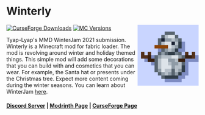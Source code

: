 # Winterly

<img align="right" width="160" src="src/main/resources/assets/winterly/icon.png">

[![CurseForge Downloads](https://cf.way2muchnoise.eu/full_winterly_downloads.svg)](https://curseforge.com/minecraft/mc-mods/winterly)
[![MC Versions](https://cf.way2muchnoise.eu/versions/winterly.svg)](https://curseforge.com/minecraft/mc-mods/winterly)

Tyap-Lyap's MMD WinterJam 2021 submission. Winterly is a Minecraft mod for fabric loader. The mod is revolving around winter and holiday themed things. This simple mod will add some decorations that you can build with and cosmetics that you can wear. For example, the Santa hat or presents under the Christmas tree. Expect more content coming during the winter seasons. You can learn about WinterJam [here](https://winterjam.mcmoddev.com).

#### [Discord Server](https://discord.gg/DcemWeskeZ) | [Modrinth Page](https://modrinth.com/mod/winterly) | [CurseForge Page](https://curseforge.com/minecraft/mc-mods/winterly)
